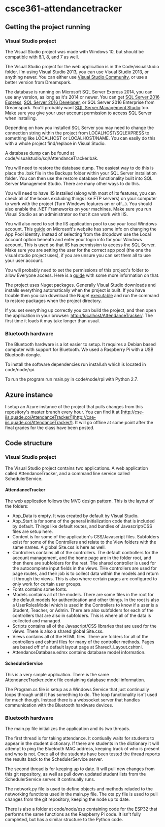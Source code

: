 # csce361-attendancetracker

## Getting the project running

### Visual Studio project
The Visual Studio project was made with Windows 10, but should be compatible with 8.1, 8, and 7 as well.

The Visual Studio project for the web application is in the Code/visualstudio folder. I'm using Visual Studio 2013, you can use Visual Studio 2013, or anything newer. You can either use [Visual Studio Community](https://www.visualstudio.com/vs/community/), or use a better version from Dreamspark.

The database is running on Microsoft SQL Server Express 2014, you can use any version, as long as it's 2014 or newer. You can get [SQL Server 2016 Express](https://www.microsoft.com/en-us/sql-server/sql-server-editions-express), [SQL Server 2016 Developer](https://www.microsoft.com/en-us/sql-server/sql-server-editions-developers), or SQL Server 2016 Enterprise from Dreamspark. You'll probably want [SQL Server Management Studio](https://docs.microsoft.com/en-us/sql/ssms/download-sql-server-management-studio-ssms) too. Make sure you give your user account permission to access SQL Server when installing.

Depending on how you installed SQL Server you may need to change the connection string within the project from LOCALHOST/SQLEXPRESS to something like LOCALHOST or LOCALHOST/NAME. You can easily do this with a whole project find/replace in Visual Studio.

A database dump can be found at code/visualstudio/sql/AttendanceTracker.bak.

You will need to restore the database dump. The easiest way to do this is place the .bak file in the Backups folder within your SQL Server installation folder. You can then use the restore database functionality built into SQL Server Management Studio. There are many other ways to do this.

You will need to have IIS installed (along with most of its features, you can check all of the boxes excluding things like FTP servers) on your computer to work with the project (Turn Windows features on or off...). You should also enable the .NET Frameworks on your machines. Make sure you run Visual Studio as an administrator so that it can work with IIS.

You will also need to set the IIS application pool to use your local Windows account. This [guide](https://www.iis.net/learn/manage/configuring-security/application-pool-identities) on Microsoft's website has some info on changing the App Pool identity. Instead of selecting from the dropdown use the Local Account option beneath and enter your login info for your Windows account. This is used so that IIS has permission to access the SQL Server. Make sure you are setting the user for the correct app pool (the one the visual studio project uses), if you are unsure you can set them all to use your user account.

You will probably need to set the permissions of this project's folder to allow Everyone access. Here is a [guide](http://www.softwareok.com/?seite=faq-Windows-7&faq=105) with some more information on that. 

The project uses Nuget packages. Generally Visual Studio downloads and installs everything automatically when the project is built. If you have trouble then you can download the Nuget [executable](https://dist.nuget.org/index.html) and run the command to restore packages when the project directory.  

If you set everything up correctly you can build the project, and then open the application in your browser: [http://localhost/AttendanceTracker/](http://localhost/AttendanceTracker). The first time it loads it may take longer than usual.

### Bluetooth hardware

The Bluetooth hardware is a lot easier to setup. It requires a Debian based computer with support for Bluetooth. We used a Raspberry Pi with a USB Bluetooth dongle. 

To install the software dependencies run install.sh which is located in code/node/rpi. 

To run the program run main.py in code/node/rpi with Python 2.7. 

## Azure instance

I setup an Azure instance of the project that pulls changes from this repository's master branch every hour. You can find it at [http://cse-iis.quade.co/AttendanceTracker/](http://cse-iis.quade.co/AttendanceTracker/). It will go offline at some point after the final grades for the class have been posted.

## Code structure

### Visual Studio project

The Visual Studio project contains two applications. A web application called AttendanceTracker, and a command line service called SchedulerService. 

#### AttendanceTracker

The web application follows the MVC design pattern. This is the layout of the folders:

* App_Data is empty. It was created by default by Visual Studio. 
* App_Start is for some of the general initialization code that is included by default. Things like default routes, and bundles of Javascript/CSS files are setup here. 
* Content is for some of the application's CSS/Javascript files. Subfolders exist for some of the Controllers and relate to the View folders with the same names. A global Site.css is here as well.
* Controllers contains all of the controllers. The default controllers for the account management, and the home page are in the folder root, and then there are subfolders for the rest. The shared controller is used for the autocomplete input fields in the views. THe controllers are used for page routes, and their job is to collect data within the models and return it through the views. This is also where certain pages are configured to only work for certain user groups. 
* Fonts contains some fonts. 
* Models contains all of the models. There are some files in the root for the default models for authentication and other things. In the root is also a UserRolesModel which is used in the Controllers to know if a user is a Student, Teacher, or Admin. There are also subfolders for each of the controllers that are also in subfolders. This is where all of the data is collected and managed. 
* Scripts contains all of the Javascript/CSS libraries that are used for the views. There is also a shared global Site.css.
* Views contains all of the HTML files. There are folders for all of the controllers and cshtml files for many of the controller methods. Pages are based off of a default layout page at Shared/_Layout.cshtml.
* AttendanceDatabase.edmx contains database model information. 

#### SchedulerService

This is a very simple application. There is the same AttendanceTracker.edmx file containing database model information.

The Program.cs file is setup as a Windows Service that just continually loops through until it has something to do. The loop functionality isn't used for much though. Instead there is a websocket server that handles communication with the Bluetooth hardware devices. 

### Bluetooth hardware

The main.py file initializes the application and its two threads.

The first thread is for taking attendance. It contiually waits for students to appear in the student dictionary. If there are students in the dictionary it will attempt to ping the Bluetooth MAC address, keeping track of who is present and who is not. Once all of the students have been tested the thread reports the results back to the SchedulerService server.

The second thread is for keeping up to date. It will pull new changes from this git repository, as well as pull down updated student lists from the SchedulerService server. It continually runs.

The network.py file is used to define objects and methods reladed to the networking functions used in the main.py file. The ota.py file is used to pull changes from the git repository, keeping the node up to date. 

There is also a folder at code/node/esp containing code for the ESP32 that performs the same functions as the Raspberry Pi code. It isn't fully completed, but has a similar structure to the Python code.
